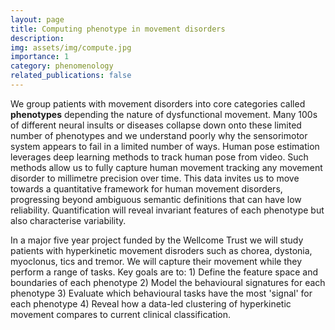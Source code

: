 ```yaml
---
layout: page
title: Computing phenotype in movement disorders
description: 
img: assets/img/compute.jpg
importance: 1
category: phenomenology
related_publications: false
---
```


 We group patients with movement disorders into core categories called **phenotypes** depending the nature of dysfunctional movement. Many 100s of different neural insults or diseases collapse down onto these limited number of phenotypes and we understand poorly why the sensorimotor system appears to fail in a limited number of ways. Human pose estimation leverages deep learning methods to track human pose from video.  Such methods allow us to fully capture human movement tracking any movement disorder to millimetre precision over time.  This data invites us to move towards a quantitative framework for human movement disorders, progressing beyond ambiguous semantic definitions that can have low reliability.  Quantification will reveal invariant features of each phenotype but also characterise  variability.   
 
In a major five year project funded by the Wellcome Trust we will study patients with hyperkinetic movement disroders such as chorea, dystonia, myoclonus, tics and tremor.  We will capture their movement while they perform a range of tasks.  Key goals are to: 1) Define the feature space and boundaries of each phenotype 2) Model the behavioural signatures for each phenotype 3) Evaluate which behavioural tasks have the most 'signal' for each phenotype 4) Reveal how a data-led clustering of hyperkinetic movement compares to current clinical classification. 